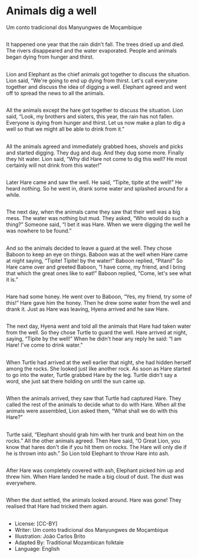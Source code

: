 # Animals dig a well
Um conto tradicional dos Manyungwes de Moçambique

##
It happened one year that the rain didn't fall. The trees dried up and died. The rivers
disappeared and the water evaporated. People and animals began dying from hunger and
thirst.

##
Lion and Elephant as the chief animals got together to discuss the situation. Lion said,
“We're going to end up dying from thirst. Let's call everyone together and discuss the idea
of digging a well. Elephant agreed and went off to spread the news to all the animals.

##
All the animals except the hare got together to discuss the situation. Lion said, “Look, my
brothers and sisters, this year, the rain has not fallen. Everyone is dying from hunger and
thirst. Let us now make a plan to dig a well so that we might all be able to drink from it.”

##
All the animals agreed and immediately grabbed hoes, shovels and picks and started
digging. They dug and dug. And they dug some more. Finally they hit water. Lion said, “Why
did Hare not come to dig this well? He most certainly will not drink from this water!”

##
Later Hare came and saw the well. He said, “Tipite, tipite at the well!” He heard nothing. So
he went in, drank some water and splashed around for a while.

##
The next day, when the animals came they saw that their well was a big mess. The water
was nothing but mud. They asked, “Who would do such a thing?” Someone said, “I bet it
was Hare. When we were digging the well he was nowhere to be found.”

##
And so the animals decided to leave a guard at the well. They
chose Baboon to keep an eye on things. Baboon was at the well
when Hare came at night saying, “Tipite! Tipite! by the water!”
Baboon replied, “Pitani!” So Hare came over and greeted Baboon,
“I have come, my friend, and I bring that which the great ones like
to eat!” Baboon replied, “Come, let's see what it is.”

##
Hare had some honey. He went over to Baboon, “Yes, my friend, try some of this!” Hare
gave him the honey. Then he drew some water from the well and drank it. Just as Hare was
leaving, Hyena arrived and he saw Hare.

##
The next day, Hyena went and told all the animals that Hare had taken water from the well.
So they chose Turtle to guard the well. Hare arrived at night, saying, “Tipite by the well!”
When he didn't hear any reply he said: “I am Hare! I've come to drink water.”

##
When Turtle had arrived at the well earlier that night, she had hidden herself among the
rocks. She looked just like another rock. As soon as Hare started to go into the water, Turtle
grabbed Hare by the leg. Turtle didn't say a word, she just sat there holding on until the sun
came up.

##
When the animals arrived, they saw that Turtle had captured Hare. They called the rest of
the animals to decide what to do with Hare. When all the animals were assembled, Lion
asked them, “What shall we do with this Hare?”

##
Turtle said, “Elephant should grab him with her trunk and beat him on the rocks.” All the
other animals agreed. Then Hare said, “O Great Lion, you know that hares don't die if you
hit them on rocks. The Hare will only die if he is thrown into ash.” So Lion told Elephant to
throw Hare into ash.

##
After Hare was completely covered with ash, Elephant picked him up and threw him. When
Hare landed he made a big cloud of dust. The dust was everywhere.

##
When the dust settled, the animals
looked around. Hare was gone!
They realised that Hare had tricked
them again.

##
* License: [CC-BY]
* Writer: Um conto tradicional dos Manyungwes de Moçambique
* Illustration: João Carlos Brito
* Adapted By: Traditional Mozambican folktale
* Language: English
